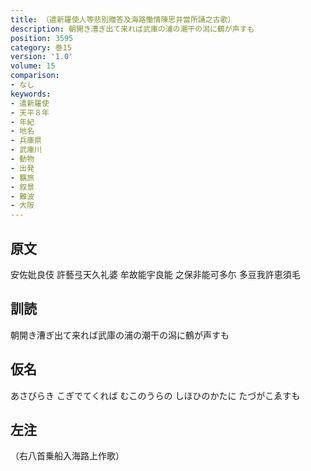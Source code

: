 ```yaml
---
title: （遣新羅使人等悲別贈答及海路慟情陳思并當所誦之古歌）
description: 朝開き漕ぎ出て来れば武庫の浦の潮干の潟に鶴が声すも
position: 3595
category: 巻15
version: '1.0'
volume: 15
comparison:
- なし
keywords:
- 遣新羅使
- 天平８年
- 年紀
- 地名
- 兵庫県
- 武庫川
- 動物
- 出発
- 羈旅
- 叙景
- 難波
- 大阪
---
```


## 原文

安佐妣良伎 許藝弖天久礼婆 牟故能宇良能 之保非能可多尓 多豆我許恵須毛

## 訓読

朝開き漕ぎ出て来れば武庫の浦の潮干の潟に鶴が声すも

## 仮名

あさびらき こぎでてくれば むこのうらの しほひのかたに たづがこゑすも

## 左注

（右八首乗船入海路上作歌）
